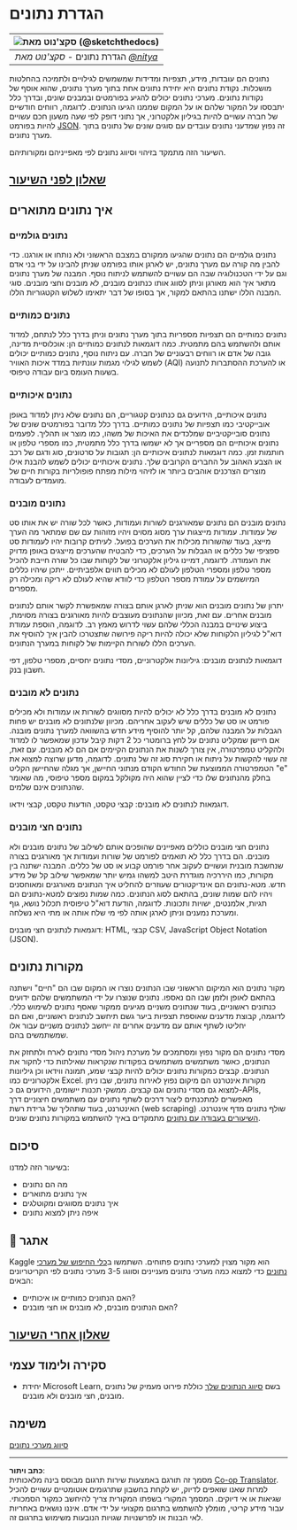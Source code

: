 <!--
CO_OP_TRANSLATOR_METADATA:
{
  "original_hash": "1228edf3572afca7d7cdcd938b6b4984",
  "translation_date": "2025-09-04T20:15:16+00:00",
  "source_file": "1-Introduction/03-defining-data/README.md",
  "language_code": "he"
}
-->
# הגדרת נתונים

|![ סקצ'נוט מאת [(@sketchthedocs)](https://sketchthedocs.dev) ](../../sketchnotes/03-DefiningData.png)|
|:---:|
|הגדרת נתונים - _סקצ'נוט מאת [@nitya](https://twitter.com/nitya)_ |

נתונים הם עובדות, מידע, תצפיות ומדידות שמשמשים לגילויים ולתמיכה בהחלטות מושכלות. נקודת נתונים היא יחידת נתונים אחת בתוך מערך נתונים, שהוא אוסף של נקודות נתונים. מערכי נתונים יכולים להגיע בפורמטים ובמבנים שונים, ובדרך כלל יתבססו על המקור שלהם או על המקום שממנו הגיעו הנתונים. לדוגמה, רווחים חודשיים של חברה עשויים להיות בגיליון אלקטרוני, אך נתוני דופק לפי שעה משעון חכם עשויים להיות בפורמט [JSON](https://stackoverflow.com/a/383699). זה נפוץ שמדעני נתונים עובדים עם סוגים שונים של נתונים בתוך מערך נתונים.

השיעור הזה מתמקד בזיהוי וסיווג נתונים לפי מאפייניהם ומקורותיהם.

## [שאלון לפני השיעור](https://purple-hill-04aebfb03.1.azurestaticapps.net/quiz/4)
## איך נתונים מתוארים

### נתונים גולמיים
נתונים גולמיים הם נתונים שהגיעו ממקורם במצבם הראשוני ולא נותחו או אורגנו. כדי להבין מה קורה עם מערך נתונים, יש לארגן אותו בפורמט שניתן להבינו על ידי בני אדם וגם על ידי הטכנולוגיה שבה הם עשויים להשתמש לניתוח נוסף. המבנה של מערך נתונים מתאר איך הוא מאורגן וניתן לסווג אותו כנתונים מובנים, לא מובנים וחצי מובנים. סוגי המבנה הללו ישתנו בהתאם למקור, אך בסופו של דבר יתאימו לשלוש הקטגוריות הללו.

### נתונים כמותיים
נתונים כמותיים הם תצפיות מספריות בתוך מערך נתונים וניתן בדרך כלל לנתחם, למדוד אותם ולהשתמש בהם מתמטית. כמה דוגמאות לנתונים כמותיים הן: אוכלוסיית מדינה, גובה של אדם או רווחים רבעוניים של חברה. עם ניתוח נוסף, נתונים כמותיים יכולים לשמש לגילוי מגמות עונתיות במדד איכות האוויר (AQI) או להערכת ההסתברות לתנועה בשעות העומס ביום עבודה טיפוסי.

### נתונים איכותיים
נתונים איכותיים, הידועים גם כנתונים קטגוריים, הם נתונים שלא ניתן למדוד באופן אובייקטיבי כמו תצפיות של נתונים כמותיים. בדרך כלל מדובר בפורמטים שונים של נתונים סובייקטיביים שמלכדים את האיכות של משהו, כמו מוצר או תהליך. לפעמים נתונים איכותיים הם מספריים אך לא ישמשו בדרך כלל מתמטית, כמו מספרי טלפון או חותמות זמן. כמה דוגמאות לנתונים איכותיים הן: תגובות על סרטונים, סוג ודגם של רכב או הצבע האהוב על החברים הקרובים שלך. נתונים איכותיים יכולים לשמש להבנת אילו מוצרים הצרכנים אוהבים ביותר או לזיהוי מילות מפתח פופולריות בקורות חיים של מועמדים לעבודה.

### נתונים מובנים
נתונים מובנים הם נתונים שמאורגנים לשורות ועמודות, כאשר לכל שורה יש את אותו סט של עמודות. עמודות מייצגות ערך מסוג מסוים ויהיו מזוהות עם שם שמתאר מה הערך מייצג, בעוד שהשורות מכילות את הערכים בפועל. לעיתים קרובות יהיו לעמודות סט ספציפי של כללים או הגבלות על הערכים, כדי להבטיח שהערכים מייצגים באופן מדויק את העמודה. לדוגמה, דמיינו גיליון אלקטרוני של לקוחות שבו כל שורה חייבת להכיל מספר טלפון ומספרי הטלפון לעולם לא מכילים תווים אלפביתיים. ייתכן שיהיו כללים המיושמים על עמודת מספר הטלפון כדי לוודא שהיא לעולם לא ריקה ומכילה רק מספרים.

יתרון של נתונים מובנים הוא שניתן לארגן אותם בצורה שמאפשרת לקשר אותם לנתונים מובנים אחרים. עם זאת, מכיוון שהנתונים מעוצבים להיות מאורגנים בצורה מסוימת, ביצוע שינויים במבנה הכללי שלהם עשוי לדרוש מאמץ רב. לדוגמה, הוספת עמודת דוא"ל לגיליון הלקוחות שלא יכולה להיות ריקה פירושה שתצטרכו להבין איך להוסיף את הערכים הללו לשורות הקיימות של לקוחות במערך הנתונים.

דוגמאות לנתונים מובנים: גיליונות אלקטרוניים, מסדי נתונים יחסיים, מספרי טלפון, דפי חשבון בנק.

### נתונים לא מובנים
נתונים לא מובנים בדרך כלל לא יכולים להיות מסווגים לשורות או עמודות ולא מכילים פורמט או סט של כללים שיש לעקוב אחריהם. מכיוון שלנתונים לא מובנים יש פחות הגבלות על המבנה שלהם, קל יותר להוסיף מידע חדש בהשוואה למערך נתונים מובנה. אם חיישן שמקליט נתונים על לחץ ברומטרי כל 2 דקות קיבל עדכון שמאפשר לו למדוד ולהקליט טמפרטורה, אין צורך לשנות את הנתונים הקיימים אם הם לא מובנים. עם זאת, זה עשוי להקשות על ניתוח או חקירת סוג זה של נתונים. לדוגמה, מדען שרוצה למצוא את הטמפרטורה הממוצעת של החודש הקודם מנתוני החיישן, אך מגלה שהחיישן הקליט "e" בחלק מהנתונים שלו כדי לציין שהוא היה מקולקל במקום מספר טיפוסי, מה שאומר שהנתונים אינם שלמים.

דוגמאות לנתונים לא מובנים: קבצי טקסט, הודעות טקסט, קבצי וידאו.

### נתונים חצי מובנים
נתונים חצי מובנים כוללים מאפיינים שהופכים אותם לשילוב של נתונים מובנים ולא מובנים. הם בדרך כלל לא תואמים לפורמט של שורות ועמודות אך מאורגנים בצורה שנחשבת מובנית ועשויים לעקוב אחר פורמט קבוע או סט של כללים. המבנה ישתנה בין מקורות, כמו היררכיה מוגדרת היטב למשהו גמיש יותר שמאפשר שילוב קל של מידע חדש. מטא-נתונים הם אינדיקטורים שעוזרים להחליט איך הנתונים מאורגנים ומאוחסנים ויהיו להם שמות שונים, בהתאם לסוג הנתונים. כמה שמות נפוצים למטא-נתונים הם תגיות, אלמנטים, ישויות ותכונות. לדוגמה, הודעת דוא"ל טיפוסית תכלול נושא, גוף ומערכת נמענים וניתן לארגן אותה לפי מי שלח אותה או מתי היא נשלחה.

דוגמאות לנתונים חצי מובנים: HTML, קבצי CSV, JavaScript Object Notation (JSON).

## מקורות נתונים

מקור נתונים הוא המיקום הראשוני שבו הנתונים נוצרו או המקום שבו הם "חיים" וישתנה בהתאם לאופן ולזמן שבו הם נאספו. נתונים שנוצרו על ידי המשתמשים שלהם ידועים כנתונים ראשוניים, בעוד שנתונים משניים מגיעים ממקור שאסף נתונים לשימוש כללי. לדוגמה, קבוצת מדענים שאוספת תצפיות ביער גשם תיחשב לנתונים ראשוניים, ואם הם יחליטו לשתף אותם עם מדענים אחרים זה ייחשב לנתונים משניים עבור אלו שמשתמשים בהם.

מסדי נתונים הם מקור נפוץ ומסתמכים על מערכת ניהול מסדי נתונים לארח ולתחזק את הנתונים, כאשר משתמשים משתמשים בפקודות שנקראות שאילתות כדי לחקור את הנתונים. קבצים כמקורות נתונים יכולים להיות קבצי שמע, תמונה ווידאו וכן גיליונות אלקטרוניים כמו Excel. מקורות אינטרנט הם מיקום נפוץ לאירוח נתונים, שבו ניתן למצוא גם מסדי נתונים וגם קבצים. ממשקי תכנות יישומים, הידועים גם כ-APIs, מאפשרים למתכנתים ליצור דרכים לשתף נתונים עם משתמשים חיצוניים דרך האינטרנט, בעוד שתהליך של גרידת רשת (web scraping) שולף נתונים מדף אינטרנט. [השיעורים בעבודה עם נתונים](../../../../../../../../../2-Working-With-Data) מתמקדים באיך להשתמש במקורות נתונים שונים.

## סיכום

בשיעור הזה למדנו:

- מה הם נתונים
- איך נתונים מתוארים
- איך נתונים מסווגים ומקוטלגים
- איפה ניתן למצוא נתונים

## 🚀 אתגר

Kaggle הוא מקור מצוין למערכי נתונים פתוחים. השתמשו ב[כלי החיפוש של מערכי נתונים](https://www.kaggle.com/datasets) כדי למצוא כמה מערכי נתונים מעניינים וסווגו 3-5 מערכי נתונים לפי הקריטריונים הבאים:

- האם הנתונים כמותיים או איכותיים?
- האם הנתונים מובנים, לא מובנים או חצי מובנים?

## [שאלון אחרי השיעור](https://ff-quizzes.netlify.app/en/ds/)

## סקירה ולימוד עצמי

- יחידת Microsoft Learn, בשם [סיווג הנתונים שלך](https://docs.microsoft.com/en-us/learn/modules/choose-storage-approach-in-azure/2-classify-data) כוללת פירוט מעמיק של נתונים מובנים, חצי מובנים ולא מובנים.

## משימה

[סיווג מערכי נתונים](assignment.md)

---

**כתב ויתור**:  
מסמך זה תורגם באמצעות שירות תרגום מבוסס בינה מלאכותית [Co-op Translator](https://github.com/Azure/co-op-translator). למרות שאנו שואפים לדיוק, יש לקחת בחשבון שתרגומים אוטומטיים עשויים להכיל שגיאות או אי דיוקים. המסמך המקורי בשפתו המקורית צריך להיחשב כמקור הסמכותי. עבור מידע קריטי, מומלץ להשתמש בתרגום מקצועי על ידי אדם. איננו נושאים באחריות לאי הבנות או לפרשנויות שגויות הנובעות משימוש בתרגום זה.